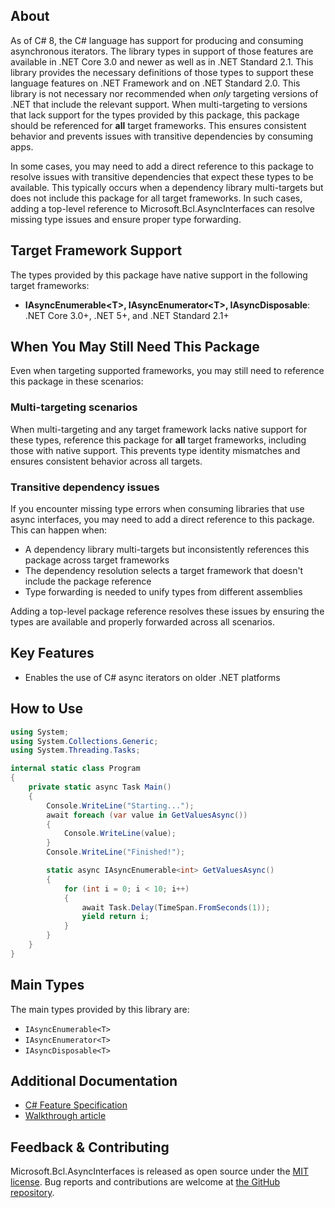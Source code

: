 ## About

As of C# 8, the C# language has support for producing and consuming asynchronous iterators. The library types in support of those features are available in .NET Core 3.0 and newer as well as in .NET Standard 2.1. This library provides the necessary definitions of those types to support these language features on .NET Framework and on .NET Standard 2.0. This library is not necessary nor recommended when *only* targeting versions of .NET that include the relevant support. When
multi-targeting to versions that lack support for the types provided by this package, this package should be referenced for
**all** target frameworks. This ensures consistent behavior and prevents issues with transitive dependencies by consuming apps.

In some cases, you may need to add a direct reference to this package to resolve issues with transitive dependencies
that expect these types to be available. This typically occurs when a dependency library multi-targets but does not
include this package for all target frameworks. In such cases, adding a top-level reference to Microsoft.Bcl.AsyncInterfaces
can resolve missing type issues and ensure proper type forwarding.

## Target Framework Support

The types provided by this package have native support in the following target frameworks:

* **IAsyncEnumerable\<T\>, IAsyncEnumerator\<T\>, IAsyncDisposable**: .NET Core 3.0+, .NET 5+, and .NET Standard 2.1+

## When You May Still Need This Package

Even when targeting supported frameworks, you may still need to reference this package in these scenarios:

### Multi-targeting scenarios

When multi-targeting and any target framework lacks native support for these types, reference this package for **all** target frameworks, including those with native support. This prevents type identity mismatches and ensures consistent behavior across all targets.

### Transitive dependency issues

If you encounter missing type errors when consuming libraries that use async interfaces, you may need to add a direct reference to this package. This can happen when:

* A dependency library multi-targets but inconsistently references this package across target frameworks
* The dependency resolution selects a target framework that doesn't include the package reference
* Type forwarding is needed to unify types from different assemblies

Adding a top-level package reference resolves these issues by ensuring the types are available and properly forwarded across all scenarios.

## Key Features

<!-- The key features of this package -->

* Enables the use of C# async iterators on older .NET platforms

## How to Use

<!-- A compelling example on how to use this package with code, as well as any specific guidelines for when to use the package -->

```C#
using System;
using System.Collections.Generic;
using System.Threading.Tasks;

internal static class Program
{
    private static async Task Main()
    {
        Console.WriteLine("Starting...");
        await foreach (var value in GetValuesAsync())
        {
            Console.WriteLine(value);
        }
        Console.WriteLine("Finished!");

        static async IAsyncEnumerable<int> GetValuesAsync()
        {
            for (int i = 0; i < 10; i++)
            {
                await Task.Delay(TimeSpan.FromSeconds(1));
                yield return i;
            }
        }
    }
}
```

## Main Types

<!-- The main types provided in this library -->

The main types provided by this library are:

* `IAsyncEnumerable<T>`
* `IAsyncEnumerator<T>`
* `IAsyncDisposable<T>`

## Additional Documentation

<!-- Links to further documentation. Remove conceptual documentation if not available for the library. -->

* [C# Feature Specification](https://learn.microsoft.com/dotnet/csharp/language-reference/proposals/csharp-8.0/async-streams)
* [Walkthrough article](https://learn.microsoft.com/archive/msdn-magazine/2019/november/csharp-iterating-with-async-enumerables-in-csharp-8)

## Feedback & Contributing

<!-- How to provide feedback on this package and contribute to it -->

Microsoft.Bcl.AsyncInterfaces is released as open source under the [MIT license](https://licenses.nuget.org/MIT). Bug reports and contributions are welcome at [the GitHub repository](https://github.com/dotnet/runtime).